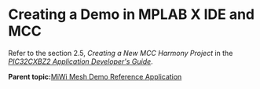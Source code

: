 # Creating a Demo in MPLAB X IDE and MCC

Refer to the section 2.5, *Creating a New MCC Harmony Project* in the [*PIC32CXBZ2 Application Developer's Guide*](https://onlinedocs.microchip.com/g/GUID-A5330D3A-9F51-4A26-B71D-8503A493DF9C).

**Parent topic:**[MiWi Mesh Demo Reference Application](GUID-32628D58-8B41-490F-8DA4-520C34856980.md)

